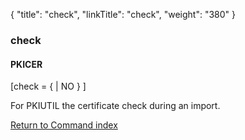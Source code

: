 {
    "title": "check",
    "linkTitle": "check",
    "weight": "380"
}<span id="check"></span>

### check

#### PKICER

\[check = {
| NO } \]

For PKIUTIL the certificate check during an import.

[Return to Command index](../../)
